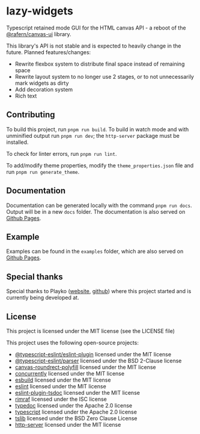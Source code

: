 # lazy-widgets

Typescript retained mode GUI for the HTML canvas API - a reboot of the
[@rafern/canvas-ui](https://www.npmjs.com/package/@rafern/canvas-ui) library.

This library's API is not stable and is expected to heavily change in the
future. Planned features/changes:
- Rewrite flexbox system to distribute final space instead of remaining space
- Rewrite layout system to no longer use 2 stages, or to not unnecessarily mark widgets as dirty
- Add decoration system
- Rich text

## Contributing

To build this project, run `pnpm run build`. To build in watch mode and with
unminified output run `pnpm run dev`; the `http-server` package must be
installed.

To check for linter errors, run `pnpm run lint`.

To add/modify theme properties, modify the `theme_properties.json` file and run
`pnpm run generate_theme`.

## Documentation

Documentation can be generated locally with the command `pnpm run docs`. Output
will be in a new `docs` folder. The documentation is also served on
[Github Pages](https://rafern.github.io/lazy-widgets).

## Example

Examples can be found in the `examples` folder, which are also served on
[Github Pages](https://rafern.github.io/lazy-widgets/examples).

## Special thanks

Special thanks to Playko ([website](https://www.playko.com/),
[github](https://github.com/playkostudios)) where this project started and is
currently being developed at.

## License

This project is licensed under the MIT license (see the LICENSE file)

This project uses the following open-source projects:
- [@typescript-eslint/eslint-plugin](https://github.com/typescript-eslint/typescript-eslint) licensed under the MIT license
- [@typescript-eslint/parser](https://github.com/typescript-eslint/typescript-eslint) licensed under the BSD 2-Clause license
- [canvas-roundrect-polyfill](https://github.com/Kaiido/roundRect) licensed under the MIT license
- [concurrently](https://github.com/open-cli-tools/concurrently) licensed under the MIT license
- [esbuild](https://github.com/evanw/esbuild) licensed under the MIT license
- [eslint](https://github.com/eslint/eslint) licensed under the MIT license
- [eslint-plugin-tsdoc](https://github.com/microsoft/tsdoc) licensed under the MIT license
- [rimraf](https://github.com/isaacs/rimraf) licensed under the ISC license
- [typedoc](https://github.com/TypeStrong/TypeDoc) licensed under the Apache 2.0 license
- [typescript](https://github.com/Microsoft/TypeScript) licensed under the Apache 2.0 license
- [tslib](https://github.com/Microsoft/tslib) licensed under the BSD Zero Clause License
- [http-server](https://github.com/http-party/http-server) licensed under the MIT license
